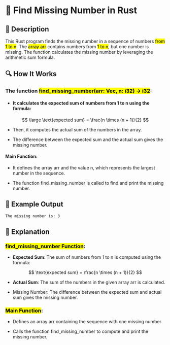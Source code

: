 # 📌 Find Missing Number in Rust

## 🚀 Description
This Rust program finds the missing number in a sequence of numbers <mark>from 1 to n</mark>. The <mark>array arr</mark> contains numbers from <mark>1 to n</mark>, but one number is missing. The function calculates the missing number by leveraging the arithmetic sum formula.

## 🔍 How It Works
### The function <mark>find_missing_number(arr: Vec<i32>, n: i32) -> i32</mark>:

 - #### It calculates the expected sum of numbers from 1 to n using the formula:

$$
\large \text{expected sum} = \frac{n \times (n + 1)}{2}
$$

 
- Then, it computes the actual sum of the numbers in the array.

- The difference between the expected sum and the actual sum gives the missing number.


#### Main Function:

- It defines the array arr and the value n, which represents the largest number in the sequence.

- The function find_missing_number is called to find and print the missing number.

## 🎯 Example Output
```sh
The missing number is: 3
```

## 📂 Explanation
### <mark>find_missing_number Function</mark>:
- **Expected Sum**: The sum of numbers from 1 to n is computed using the formula:
  
$$
\text{expected sum} = \frac{n \times (n + 1)}{2}
$$

- **Actual Sum**: The sum of the numbers in the given array arr is calculated.

- Missing Number: The difference between the expected sum and actual sum gives the missing number.

### <mark>Main Function</mark>:
- Defines an array arr containing the sequence with one missing number.

- Calls the function find_missing_number to compute and print the missing number.

